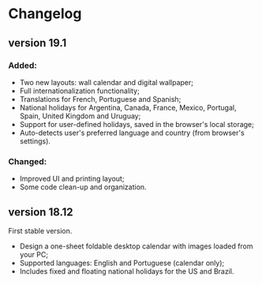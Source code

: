 Changelog
=========

## version 19.1

### Added:

+ Two new layouts: wall calendar and digital wallpaper;
+ Full internationalization functionality;
+ Translations for French, Portuguese and Spanish;
+ National holidays for Argentina, Canada, France, Mexico, Portugal, Spain, United Kingdom and Uruguay;
+ Support for user-defined holidays, saved in the browser's local storage;
+ Auto-detects user's preferred language and country (from browser's settings).

### Changed:

+ Improved UI and printing layout;
+ Some code clean-up and organization.

## version 18.12

First stable version.

+ Design a one-sheet foldable desktop calendar with images loaded from your PC;
+ Supported languages: English and Portuguese (calendar only);
+ Includes fixed and floating national holidays for the US and Brazil.


